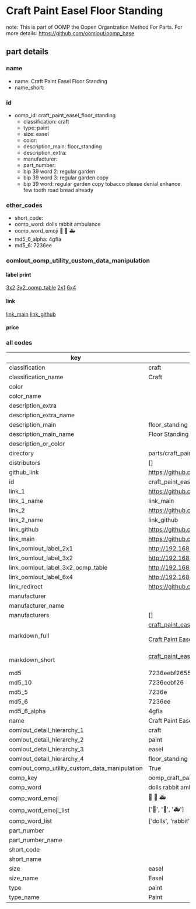 # Craft Paint Easel Floor Standing  

note: This is part of OOMP the Oopen Organization Method For Parts. For more details: https://github.com/oomlout/oomp_base

##  part details
  







### name
* name: Craft Paint Easel Floor Standing
* name_short: 
### id
* oomp_id: craft_paint_easel_floor_standing
  * classification: craft
  * type: paint
  * size: easel
  * color: 
  * description_main: floor_standing
  * description_extra: 
  * manufacturer: 
  * part_number: 
  * bip 39 word 2: regular garden
  * bip 39 word 3: regular garden copy
  * bip 39 word: regular garden copy tobacco please denial enhance few tooth road bread already

### other_codes
* short_code: 
* oomp_word: dolls rabbit ambulance
* oomp_word_emoji :dolls: :rabbit: :ambulance:
* md5_6_alpha: 4gfla
* md5_6: 7236ee






### oomlout_oomp_utility_custom_data_manipulation
#### label print
[3x2](http://192.168.1.245:1112/?label=oomp%204gfla)
[3x2_oomp_table](http://192.168.1.108:1112/?label=oomp%204gfla)
[2x1](http://192.168.1.242:1112/?label=oomp%204gfla)
[6x4](http://192.168.1.55:1112/?label=oomp%204gfla)    

#### link

[link_main](https://github.com/oomlout/oomlout_oomp_version_1_messy/tree/main/parts/craft_paint_easel_floor_standing) [link_github](https://github.com/oomlout/oomlout_oomp_version_1_messy/tree/main/parts/craft_paint_easel_floor_standing)                             

#### price







### all codes 
| key | value |  
| --- | --- |  
| classification | craft |  
| classification_name | Craft |  
| color |  |  
| color_name |  |  
| description_extra |  |  
| description_extra_name |  |  
| description_main | floor_standing |  
| description_main_name | Floor Standing |  
| description_or_color |   |  
| directory | parts/craft_paint_easel_floor_standing |  
| distributors | [] |  
| github_link | https://github.com/oomlout/oomlout_oomp_part_src/tree/main/parts/craft_paint_easel_floor_standing |  
| id | craft_paint_easel_floor_standing |  
| link_1 | https://github.com/oomlout/oomlout_oomp_version_1_messy/tree/main/parts/craft_paint_easel_floor_standing |  
| link_1_name | link_main |  
| link_2 | https://github.com/oomlout/oomlout_oomp_version_1_messy/tree/main/parts/craft_paint_easel_floor_standing |  
| link_2_name | link_github |  
| link_github | https://github.com/oomlout/oomlout_oomp_version_1_messy/tree/main/parts/craft_paint_easel_floor_standing |  
| link_main | https://github.com/oomlout/oomlout_oomp_version_1_messy/tree/main/parts/craft_paint_easel_floor_standing |  
| link_oomlout_label_2x1 | http://192.168.1.242:1112/?label=oomp%204gfla |  
| link_oomlout_label_3x2 | http://192.168.1.245:1112/?label=oomp%204gfla |  
| link_oomlout_label_3x2_oomp_table | http://192.168.1.108:1112/?label=oomp%204gfla |  
| link_oomlout_label_6x4 | http://192.168.1.55:1112/?label=oomp%204gfla |  
| link_redirect | https://github.com/oomlout/oomlout_oomp_version_1_messy/tree/main/parts/craft_paint_easel_floor_standing |  
| manufacturer |  |  
| manufacturer_name |  |  
| manufacturers | [] |  
| markdown_full | [craft_paint_easel_floor_standing](none)<br>[](none)<br>[Craft Paint Easel Floor Standing](none)<br><br> |  
| markdown_short | [craft_paint_easel_floor_standing](none)<br><br> |  
| md5 | 7236eebf26558950e9d33e326017eda6 |  
| md5_10 | 7236eebf26 |  
| md5_5 | 7236e |  
| md5_6 | 7236ee |  
| md5_6_alpha | 4gfla |  
| name | Craft Paint Easel Floor Standing |  
| oomlout_detail_hierarchy_1 | craft |  
| oomlout_detail_hierarchy_2 | paint |  
| oomlout_detail_hierarchy_3 | easel |  
| oomlout_detail_hierarchy_4 | floor_standing |  
| oomlout_oomp_utility_custom_data_manipulation | True |  
| oomp_key | oomp_craft_paint_easel_floor_standing |  
| oomp_word | dolls rabbit ambulance |  
| oomp_word_emoji | :dolls: :rabbit: :ambulance: |  
| oomp_word_emoji_list | [':dolls:', ':rabbit:', ':ambulance:'] |  
| oomp_word_list | ['dolls', 'rabbit', 'ambulance'] |  
| part_number |  |  
| part_number_name |  |  
| short_code |  |  
| short_name |  |  
| size | easel |  
| size_name | Easel |  
| type | paint |  
| type_name | Paint |  
